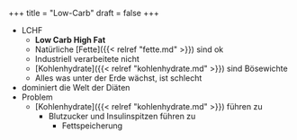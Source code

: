 +++
title = "Low-Carb"
draft = false
+++

-   LCHF
    -   **Low Carb High Fat**
    -   Natürliche [Fette]({{< relref "fette.md" >}}) sind ok
    -   Industriell verarbeitete nicht
    -   [Kohlenhydrate]({{< relref "kohlenhydrate.md" >}}) sind Bösewichte
    -   Alles was unter der Erde wächst, ist schlecht
-   dominiert die Welt der Diäten
-   Problem
    -   [Kohlenhydrate]({{< relref "kohlenhydrate.md" >}}) führen zu
        -   Blutzucker und Insulinspitzen führen zu
            -   Fettspeicherung